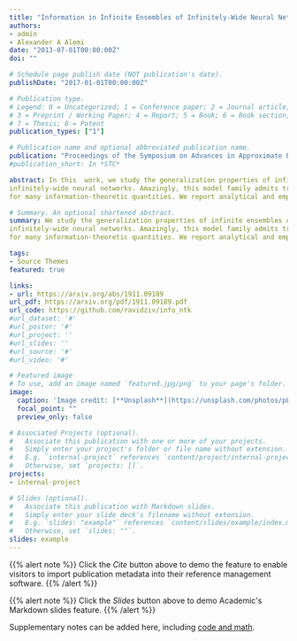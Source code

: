 ```yaml
---
title: "Information in Infinite Ensembles of Infinitely-Wide Neural Networks"
authors:
- admin
- Alexander A Alemi
date: "2013-07-01T00:00:00Z"
doi: ""

# Schedule page publish date (NOT publication's date).
publishDate: "2017-01-01T00:00:00Z"

# Publication type.
# Legend: 0 = Uncategorized; 1 = Conference paper; 2 = Journal article;
# 3 = Preprint / Working Paper; 4 = Report; 5 = Book; 6 = Book section;
# 7 = Thesis; 8 = Patent
publication_types: ["1"]

# Publication name and optional abbreviated publication name.
publication: "Proceedings of the Symposium on Advances in Approximate Bayesian Inference"
#publication_short: In *STC*

abstract: In this  work, we study the generalization properties of infinite ensembles of
infinitely-wide neural networks. Amazingly, this model family admits tractable calculations
for many information-theoretic quantities. We report analytical and empirical investigations in the search for signals that correlate with generalization.

# Summary. An optional shortened abstract.
summary: We study the generalization properties of infinite ensembles of
infinitely-wide neural networks. Amazingly, this model family admits tractable calculations
for many information-theoretic quantities. We report analytical and empirical investigations in the search for signals that correlate with generalization.

tags:
- Source Themes
featured: true

links:
- url: https://arxiv.org/abs/1911.09189
url_pdf: https://arxiv.org/pdf/1911.09189.pdf
url_code: https://github.com/ravidziv/info_ntk
#url_dataset: '#'
#url_poster: '#'
#url_project: ''
#url_slides: ''
#url_source: '#'
#url_video: '#'

# Featured image
# To use, add an image named `featured.jpg/png` to your page's folder. 
image:
  caption: 'Image credit: [**Unsplash**](https://unsplash.com/photos/pLCdAaMFLTE)'
  focal_point: ""
  preview_only: false

# Associated Projects (optional).
#   Associate this publication with one or more of your projects.
#   Simply enter your project's folder or file name without extension.
#   E.g. `internal-project` references `content/project/internal-project/index.md`.
#   Otherwise, set `projects: []`.
projects:
- internal-project

# Slides (optional).
#   Associate this publication with Markdown slides.
#   Simply enter your slide deck's filename without extension.
#   E.g. `slides: "example"` references `content/slides/example/index.md`.
#   Otherwise, set `slides: ""`.
slides: example
---
```


{{% alert note %}}
Click the *Cite* button above to demo the feature to enable visitors to import publication metadata into their reference management software.
{{% /alert %}}

{{% alert note %}}
Click the *Slides* button above to demo Academic's Markdown slides feature.
{{% /alert %}}

Supplementary notes can be added here, including [code and math](https://sourcethemes.com/academic/docs/writing-markdown-latex/).

